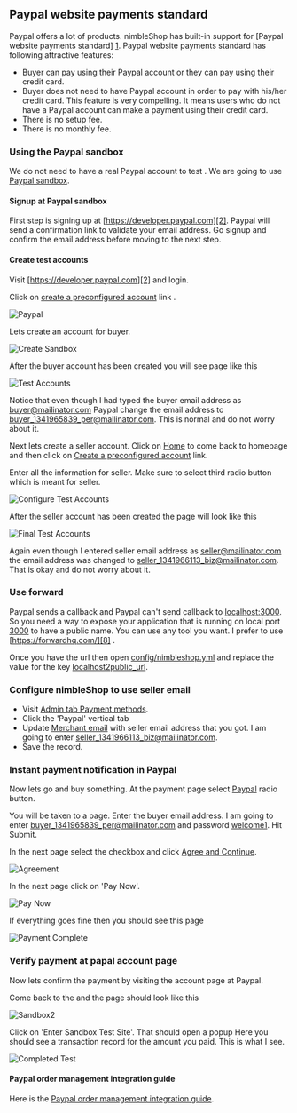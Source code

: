 ## Paypal website payments standard ##

Paypal offers a lot of products. nimbleShop has built-in support for [Paypal website payments standard] [1]. Paypal website payments standard has following attractive features:

* Buyer can pay using their Paypal account or they can pay using their credit card.
* Buyer does not need to have Paypal account in order to pay with his/her credit card. This feature is very compelling. It means users who do not have a Paypal account can make a payment using their credit card.
* There is no setup fee.
* There is no monthly fee.


### Using the Paypal sandbox ###

We do not need to have a real Paypal account to test . We are going to use <ins>Paypal sandbox</ins>.

#### Signup at Paypal sandbox ####

First step is signing up at [https://developer.paypal.com][2]. Paypal will send a confirmation link to validate your email address. Go signup and confirm the email address before moving to the next step.

#### Create test accounts ####

Visit [https://developer.paypal.com][2] and login.

Click on <ins>create a preconfigured account</ins> link .

![Paypal][3]

Lets create an account for buyer.

![Create Sandbox][4]

After the buyer account has been created you will see page like this

![Test Accounts][5]

Notice that even though I had typed the buyer email address as <ins>buyer@mailinator.com</ins> Paypal change the email address to <ins>buyer_1341965839_per@mailinator.com</ins>. This is normal and do not worry about it.

Next lets create a seller account. Click on <ins>Home</ins> to come back to homepage and then click on <ins>Create a preconfigured account</ins> link.

Enter all the information for seller. Make sure to select third radio button which is meant for seller.

![Configure Test Accounts][6]

After the seller account has been created the page will look like this

![Final Test Accounts][7]


Again even though I entered seller email address as <ins>seller@mailinator.com</ins> the email address was changed to <ins>seller_1341966113_biz@mailinator.com</ins>. That is okay and do not worry about it.

### Use forward ###

Paypal sends a callback and Paypal can't send callback to
<ins>localhost:3000</ins>. So you need a way to expose your application that is
running on local port <ins>3000</ins> to have a public name. You can use any tool
you want. I prefer to use [https://forwardhq.com/][8]
.

Once you have the url then open <ins>config/nimbleshop.yml</ins> and replace the
value for the key <ins>localhost2public_url</ins>.

### Configure nimbleShop to use seller email ###

* Visit [Admin tab Payment methods][9].
* Click the 'Paypal' vertical tab
* Update <ins>Merchant email</ins> with seller email address that you got. I am going to enter <ins>seller_1341966113_biz@mailinator.com</ins>.
* Save the record.

### Instant payment notification in Paypal ###

Now lets go and buy something. At the payment page select <ins>Paypal</ins> radio button.

You will be taken to a page. Enter the buyer email address. I am going to enter <ins>buyer_1341965839_per@mailinator.com</ins> and password <ins>welcome1</ins>. Hit Submit.

In the next page select the checkbox and click <ins>Agree and Continue</ins>.

![Agreement][10]

In the next page click on 'Pay Now'.

![Pay Now][11]

If everything goes fine then you should see this page

![Payment Complete][12]


### Verify payment at papal account page ###

Now lets confirm the payment by visiting the account page at Paypal.

Come back to the and the page should look like this

![Sandbox2][13]

Click on 'Enter Sandbox Test Site'. That should open a popup  Here you should see a transaction record for the amount you paid. This is what I see.

![Completed Test][14]

#### Paypal order management integration guide ####

Here is the [Paypal order management integration guide][15].

[1]: https://merchant.paypal.com/us/cgi-bin/?cmd=_render-content&content_ID=merchant/wp_standard
[2]: https://developer.paypal.com
[3]: https://img.skitch.com/20120711-rqfg9sfehy3wfjcr162eih3twp.jpg
[4]: https://img.skitch.com/20120711-8fesn7eksjmgyyjb5tssy6r99k.jpg
[5]: https://img.skitch.com/20120711-pqbjbdu8uyfmwyj7sprpbkktbp.jpg
[6]: https://img.skitch.com/20120711-jbyk89g6jwuiceak2qghfus31e.jpg
[7]: https://img.skitch.com/20120711-1fui4ars8a4rxb8errw7a3sy3e.jpg
[8]: https://forwardhq.com
[9]: http://localhost:3000/admin/payment_methods
[10]: https://img.skitch.com/20120711-xjx48pfukmwi77aq5ymci5rufj.jpg
[11]: https://img.skitch.com/20120711-dwf4f7wyun415ydkdytasjyd2e.jpg
[12]: https://img.skitch.com/20120711-c5tb5w1gnfrq77m9kicn3p2hax.jpg
[13]: https://img.skitch.com/20120711-jpymjnqs3y4ffcyy9tpaawq1ww.jpg
[14]: https://img.skitch.com/20120711-fh7na2td2dm6m53kc33rsqqgu9.jpg
[15]: https://cms.paypal.com/cms_content/en_US/files/developer/PP_OrderMgmt_IntegrationGuide.pdf